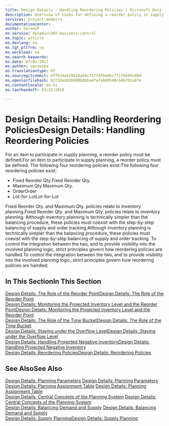 ```yaml
---
title: Design Details - Handling Reordering Policies | Microsoft Docs
description: Overview of tasks for defining a reorder policy in supply planning.
services: project-madeira
documentationcenter: 
author: SorenGP
ms.service: dynamics365-business-central
ms.topic: article
ms.devlang: na
ms.tgt_pltfrm: na
ms.workload: na
ms.search.keywords: 
ms.date: 07/01/2017
ms.author: sgroespe
ms.translationtype: HT
ms.sourcegitcommit: d7fb34e1c9428a64c71ff47be8bcff174649c00d
ms.openlocfilehash: b273dedd269d8b86ba4fa7a9d9540c44b701a97e
ms.contentlocale: en-nz
ms.lasthandoff: 03/22/2018

---
```

# <a name="design-details-handling-reordering-policies"></a><span data-ttu-id="8df1a-103">Design Details: Handling Reordering Policies</span><span class="sxs-lookup"><span data-stu-id="8df1a-103">Design Details: Handling Reordering Policies</span></span>
<span data-ttu-id="8df1a-104">For an item to participate in supply planning, a reorder policy must be defined.</span><span class="sxs-lookup"><span data-stu-id="8df1a-104">For an item to participate in supply planning, a reorder policy must be defined.</span></span> <span data-ttu-id="8df1a-105">The following four reordering policies exist:</span><span class="sxs-lookup"><span data-stu-id="8df1a-105">The following four reordering policies exist:</span></span>  
  
* <span data-ttu-id="8df1a-106">Fixed Reorder Qty.</span><span class="sxs-lookup"><span data-stu-id="8df1a-106">Fixed Reorder Qty.</span></span>  
* <span data-ttu-id="8df1a-107">Maximum Qty.</span><span class="sxs-lookup"><span data-stu-id="8df1a-107">Maximum Qty.</span></span>  
* <span data-ttu-id="8df1a-108">Order</span><span class="sxs-lookup"><span data-stu-id="8df1a-108">Order</span></span>  
* <span data-ttu-id="8df1a-109">Lot-for-Lot</span><span class="sxs-lookup"><span data-stu-id="8df1a-109">Lot-for-Lot</span></span>  
  
<span data-ttu-id="8df1a-110">Fixed Reorder Qty. and Maximum Qty. policies relate to inventory planning.</span><span class="sxs-lookup"><span data-stu-id="8df1a-110">Fixed Reorder Qty. and Maximum Qty. policies relate to inventory planning.</span></span> <span data-ttu-id="8df1a-111">Although inventory planning is technically simpler than the balancing procedure, these policies must coexist with the step-by-step balancing of supply and order tracking.</span><span class="sxs-lookup"><span data-stu-id="8df1a-111">Although inventory planning is technically simpler than the balancing procedure, these policies must coexist with the step-by-step balancing of supply and order tracking.</span></span> <span data-ttu-id="8df1a-112">To control the integration between the two, and to provide visibility into the involved planning logic, strict principles govern how reordering policies are handled.</span><span class="sxs-lookup"><span data-stu-id="8df1a-112">To control the integration between the two, and to provide visibility into the involved planning logic, strict principles govern how reordering policies are handled.</span></span>  
  
## <a name="in-this-section"></a><span data-ttu-id="8df1a-113">In This Section</span><span class="sxs-lookup"><span data-stu-id="8df1a-113">In This Section</span></span>  
[<span data-ttu-id="8df1a-114">Design Details: The Role of the Reorder Point</span><span class="sxs-lookup"><span data-stu-id="8df1a-114">Design Details: The Role of the Reorder Point</span></span>](design-details-the-role-of-the-reorder-point.md)  
[<span data-ttu-id="8df1a-115">Design Details: Monitoring the Projected Inventory Level and the Reorder Point</span><span class="sxs-lookup"><span data-stu-id="8df1a-115">Design Details: Monitoring the Projected Inventory Level and the Reorder Point</span></span>](design-details-monitoring-the-projected-inventory-level-and-the-reorder-point.md)  
[<span data-ttu-id="8df1a-116">Design Details: The Role of the Time Bucket</span><span class="sxs-lookup"><span data-stu-id="8df1a-116">Design Details: The Role of the Time Bucket</span></span>](design-details-the-role-of-the-time-bucket.md)  
[<span data-ttu-id="8df1a-117">Design Details: Staying under the Overflow Level</span><span class="sxs-lookup"><span data-stu-id="8df1a-117">Design Details: Staying under the Overflow Level</span></span>](design-details-staying-under-the-overflow-level.md)  
[<span data-ttu-id="8df1a-118">Design Details: Handling Projected Negative Inventory</span><span class="sxs-lookup"><span data-stu-id="8df1a-118">Design Details: Handling Projected Negative Inventory</span></span>](design-details-handling-projected-negative-inventory.md)  
[<span data-ttu-id="8df1a-119">Design Details: Reordering Policies</span><span class="sxs-lookup"><span data-stu-id="8df1a-119">Design Details: Reordering Policies</span></span>](design-details-reordering-policies.md)  
  
## <a name="see-also"></a><span data-ttu-id="8df1a-120">See Also</span><span class="sxs-lookup"><span data-stu-id="8df1a-120">See Also</span></span>  
<span data-ttu-id="8df1a-121">[Design Details: Planning Parameters](design-details-planning-parameters.md) </span><span class="sxs-lookup"><span data-stu-id="8df1a-121">[Design Details: Planning Parameters](design-details-planning-parameters.md) </span></span>  
<span data-ttu-id="8df1a-122">[Design Details: Planning Assignment Table](design-details-planning-assignment-table.md) </span><span class="sxs-lookup"><span data-stu-id="8df1a-122">[Design Details: Planning Assignment Table](design-details-planning-assignment-table.md) </span></span>  
<span data-ttu-id="8df1a-123">[Design Details: Central Concepts of the Planning System](design-details-central-concepts-of-the-planning-system.md) </span><span class="sxs-lookup"><span data-stu-id="8df1a-123">[Design Details: Central Concepts of the Planning System](design-details-central-concepts-of-the-planning-system.md) </span></span>  
<span data-ttu-id="8df1a-124">[Design Details: Balancing Demand and Supply](design-details-balancing-demand-and-supply.md) </span><span class="sxs-lookup"><span data-stu-id="8df1a-124">[Design Details: Balancing Demand and Supply](design-details-balancing-demand-and-supply.md) </span></span>  
[<span data-ttu-id="8df1a-125">Design Details: Supply Planning</span><span class="sxs-lookup"><span data-stu-id="8df1a-125">Design Details: Supply Planning</span></span>](design-details-supply-planning.md)
